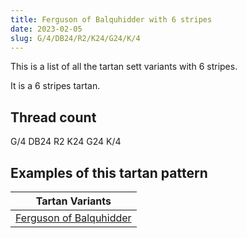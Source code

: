 ```yaml
---
title: Ferguson of Balquhidder with 6 stripes
date: 2023-02-05
slug: G/4/DB24/R2/K24/G24/K/4
---
```

This is a list of all the tartan sett variants with 6 stripes.

It is a 6 stripes tartan.


## Thread count
G/4 DB24 R2 K24 G24 K/4

## Examples of this tartan pattern

| Tartan Variants |
|---------------|
| [Ferguson of Balquhidder](/variants/g/4/db24/r2/k24/g24/k/4-db00004c-g004c00-k000000-rc80000)||
